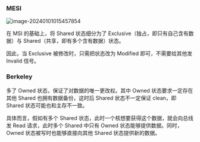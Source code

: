 ### MESI

![image-20240101015457854](https://clorf-imagehost.oss-cn-shanghai.aliyuncs.com/2024/01/image-20240101015457854-1a2984.png)

在 MSI 的基础上，将 Shared 状态细分为了 Exclusive（独占，即只有自己含有数据）与 Shared（共享，即有多个含有数据）状态。

因此，当 Exclusive 被修改时，只需把状态改为 Modified 即可，不需要给其他发 Invalid 信号。

### Berkeley

多了 Owned 状态，保证了对数据的唯一更改权。其中 Owned 状态要求一定存在其他 Shared 也拥有数据备份，这时后 Shared 状态不一定保证 clean，即 Shared 状态可能也和主存不一致。

具体而言，假如有多个 Shared 状态，此时一个核想要获得这个数据，就会向总线发 Read 请求，此时多个 Shared 中只有 Owned 状态能够提供数据。同时，Owned 状态被写时也能够直接向其他 Shared 状态提供新的数据。